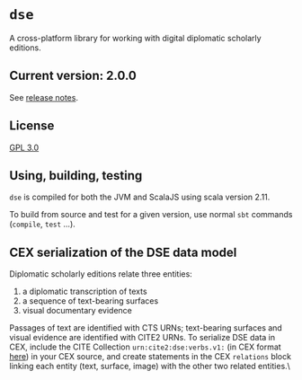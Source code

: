 # `dse`

A cross-platform library for working with digital diplomatic scholarly editions.

## Current version: 2.0.0

See [release notes](releases.md).

## License

[GPL 3.0](https://opensource.org/licenses/gpl-3.0.html)

## Using, building, testing

`dse` is compiled for both the JVM and ScalaJS using scala version  2.11.

To build from source and test for a given version, use normal `sbt` commands (`compile`, `test` ...).

## CEX serialization of the DSE data model

Diplomatic scholarly editions relate three entities:

1. a diplomatic transcription of texts
2. a sequence of text-bearing surfaces
3. visual documentary evidence

Passages of text are identified with CTS URNs;  text-bearing surfaces and visual evidence are identified with CITE2 URNs.  To serialize DSE data in CEX, include the CITE Collection `urn:cite2:dse:verbs.v1:` (in CEX format [here](dse.cex)) in your CEX source, and create statements in the CEX `relations` block linking each entity (text, surface, image) with the other two related entities.\\
